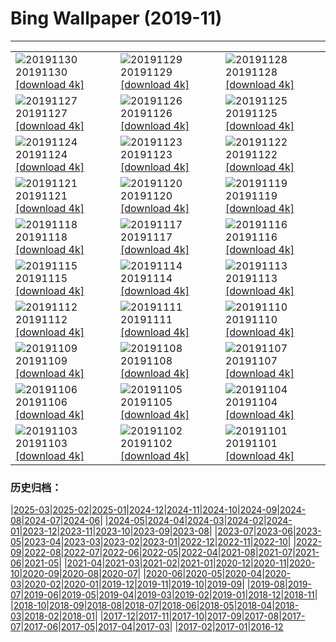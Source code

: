 # Bing Wallpaper (2019-11)
**************

<table><tr><td><img class="wallpaper" src="https://www.bing.com/th?id=OHR.HalleyVI_ZH-CN6048621088_1920x1080.jpg" alt="20191130"> 20191130 <a class="wallpaper_link" href="https://www.bing.com/th?id=OHR.HalleyVI_ZH-CN6048621088_UHD.jpg">[download 4k]</a></td><td><img class="wallpaper" src="https://www.bing.com/th?id=OHR.MarrakechMarket_ZH-CN5880133555_1920x1080.jpg" alt="20191129"> 20191129 <a class="wallpaper_link" href="https://www.bing.com/th?id=OHR.MarrakechMarket_ZH-CN5880133555_UHD.jpg">[download 4k]</a></td><td><img class="wallpaper" src="https://www.bing.com/th?id=OHR.AspenHiking_ZH-CN5769117414_1920x1080.jpg" alt="20191128"> 20191128 <a class="wallpaper_link" href="https://www.bing.com/th?id=OHR.AspenHiking_ZH-CN5769117414_UHD.jpg">[download 4k]</a></td></tr><tr><td><img class="wallpaper" src="https://www.bing.com/th?id=OHR.LasCatedralesBeach_ZH-CN5680206879_1920x1080.jpg" alt="20191127"> 20191127 <a class="wallpaper_link" href="https://www.bing.com/th?id=OHR.LasCatedralesBeach_ZH-CN5680206879_UHD.jpg">[download 4k]</a></td><td><img class="wallpaper" src="https://www.bing.com/th?id=OHR.PhoenixAirport_ZH-CN5615941904_1920x1080.jpg" alt="20191126"> 20191126 <a class="wallpaper_link" href="https://www.bing.com/th?id=OHR.PhoenixAirport_ZH-CN5615941904_UHD.jpg">[download 4k]</a></td><td><img class="wallpaper" src="https://www.bing.com/th?id=OHR.HairyHighlanders_ZH-CN5546635143_1920x1080.jpg" alt="20191125"> 20191125 <a class="wallpaper_link" href="https://www.bing.com/th?id=OHR.HairyHighlanders_ZH-CN5546635143_UHD.jpg">[download 4k]</a></td></tr><tr><td><img class="wallpaper" src="https://www.bing.com/th?id=OHR.OverwinteringMonarchs_ZH-CN0248511586_1920x1080.jpg" alt="20191124"> 20191124 <a class="wallpaper_link" href="https://www.bing.com/th?id=OHR.OverwinteringMonarchs_ZH-CN0248511586_UHD.jpg">[download 4k]</a></td><td><img class="wallpaper" src="https://www.bing.com/th?id=OHR.AtchafalayaCypress_ZH-CN0183179230_1920x1080.jpg" alt="20191123"> 20191123 <a class="wallpaper_link" href="https://www.bing.com/th?id=OHR.AtchafalayaCypress_ZH-CN0183179230_UHD.jpg">[download 4k]</a></td><td><img class="wallpaper" src="https://www.bing.com/th?id=OHR.QueenVictoriaAgave_ZH-CN0113999146_1920x1080.jpg" alt="20191122"> 20191122 <a class="wallpaper_link" href="https://www.bing.com/th?id=OHR.QueenVictoriaAgave_ZH-CN0113999146_UHD.jpg">[download 4k]</a></td></tr><tr><td><img class="wallpaper" src="https://www.bing.com/th?id=OHR.SaltireClouds_ZH-CN0002027700_1920x1080.jpg" alt="20191121"> 20191121 <a class="wallpaper_link" href="https://www.bing.com/th?id=OHR.SaltireClouds_ZH-CN0002027700_UHD.jpg">[download 4k]</a></td><td><img class="wallpaper" src="https://www.bing.com/th?id=OHR.BeaujolaisRegion_ZH-CN1585928268_1920x1080.jpg" alt="20191120"> 20191120 <a class="wallpaper_link" href="https://www.bing.com/th?id=OHR.BeaujolaisRegion_ZH-CN1585928268_UHD.jpg">[download 4k]</a></td><td><img class="wallpaper" src="https://www.bing.com/th?id=OHR.SimienGelada_ZH-CN1529423800_1920x1080.jpg" alt="20191119"> 20191119 <a class="wallpaper_link" href="https://www.bing.com/th?id=OHR.SimienGelada_ZH-CN1529423800_UHD.jpg">[download 4k]</a></td></tr><tr><td><img class="wallpaper" src="https://www.bing.com/th?id=OHR.ZionBirthday_ZH-CN1467524477_1920x1080.jpg" alt="20191118"> 20191118 <a class="wallpaper_link" href="https://www.bing.com/th?id=OHR.ZionBirthday_ZH-CN1467524477_UHD.jpg">[download 4k]</a></td><td><img class="wallpaper" src="https://www.bing.com/th?id=OHR.IchetuckneeRiver_ZH-CN1410417151_1920x1080.jpg" alt="20191117"> 20191117 <a class="wallpaper_link" href="https://www.bing.com/th?id=OHR.IchetuckneeRiver_ZH-CN1410417151_UHD.jpg">[download 4k]</a></td><td><img class="wallpaper" src="https://www.bing.com/th?id=OHR.VelvetRevolution_ZH-CN1356552228_1920x1080.jpg" alt="20191116"> 20191116 <a class="wallpaper_link" href="https://www.bing.com/th?id=OHR.VelvetRevolution_ZH-CN1356552228_UHD.jpg">[download 4k]</a></td></tr><tr><td><img class="wallpaper" src="https://www.bing.com/th?id=OHR.Nebelmond_ZH-CN1304523635_1920x1080.jpg" alt="20191115"> 20191115 <a class="wallpaper_link" href="https://www.bing.com/th?id=OHR.Nebelmond_ZH-CN1304523635_UHD.jpg">[download 4k]</a></td><td><img class="wallpaper" src="https://www.bing.com/th?id=OHR.Murmurations_ZH-CN1257945583_1920x1080.jpg" alt="20191114"> 20191114 <a class="wallpaper_link" href="https://www.bing.com/th?id=OHR.Murmurations_ZH-CN1257945583_UHD.jpg">[download 4k]</a></td><td><img class="wallpaper" src="https://www.bing.com/th?id=OHR.BurgTrifels_ZH-CN1204167722_1920x1080.jpg" alt="20191113"> 20191113 <a class="wallpaper_link" href="https://www.bing.com/th?id=OHR.BurgTrifels_ZH-CN1204167722_UHD.jpg">[download 4k]</a></td></tr><tr><td><img class="wallpaper" src="https://www.bing.com/th?id=OHR.BerlinerMauerFall_ZH-CN1154604596_1920x1080.jpg" alt="20191112"> 20191112 <a class="wallpaper_link" href="https://www.bing.com/th?id=OHR.BerlinerMauerFall_ZH-CN1154604596_UHD.jpg">[download 4k]</a></td><td><img class="wallpaper" src="https://www.bing.com/th?id=OHR.BabyHedgehog_ZH-CN1095415688_1920x1080.jpg" alt="20191111"> 20191111 <a class="wallpaper_link" href="https://www.bing.com/th?id=OHR.BabyHedgehog_ZH-CN1095415688_UHD.jpg">[download 4k]</a></td><td><img class="wallpaper" src="https://www.bing.com/th?id=OHR.MountHowitt_ZH-CN1042812457_1920x1080.jpg" alt="20191110"> 20191110 <a class="wallpaper_link" href="https://www.bing.com/th?id=OHR.MountHowitt_ZH-CN1042812457_UHD.jpg">[download 4k]</a></td></tr><tr><td><img class="wallpaper" src="https://www.bing.com/th?id=OHR.BlueberryFrost_ZH-CN0971529753_1920x1080.jpg" alt="20191109"> 20191109 <a class="wallpaper_link" href="https://www.bing.com/th?id=OHR.BlueberryFrost_ZH-CN0971529753_UHD.jpg">[download 4k]</a></td><td><img class="wallpaper" src="https://www.bing.com/th?id=OHR.KagamiMirror_ZH-CN0889648187_1920x1080.jpg" alt="20191108"> 20191108 <a class="wallpaper_link" href="https://www.bing.com/th?id=OHR.KagamiMirror_ZH-CN0889648187_UHD.jpg">[download 4k]</a></td><td><img class="wallpaper" src="https://www.bing.com/th?id=OHR.Lidong2019_ZH-CN0761273672_1920x1080.jpg" alt="20191107"> 20191107 <a class="wallpaper_link" href="https://www.bing.com/th?id=OHR.Lidong2019_ZH-CN0761273672_UHD.jpg">[download 4k]</a></td></tr><tr><td><img class="wallpaper" src="https://www.bing.com/th?id=OHR.LouvreAutumn_ZH-CN3206208609_1920x1080.jpg" alt="20191106"> 20191106 <a class="wallpaper_link" href="https://www.bing.com/th?id=OHR.LouvreAutumn_ZH-CN3206208609_UHD.jpg">[download 4k]</a></td><td><img class="wallpaper" src="https://www.bing.com/th?id=OHR.CrocusSativus_ZH-CN3143423131_1920x1080.jpg" alt="20191105"> 20191105 <a class="wallpaper_link" href="https://www.bing.com/th?id=OHR.CrocusSativus_ZH-CN3143423131_UHD.jpg">[download 4k]</a></td><td><img class="wallpaper" src="https://www.bing.com/th?id=OHR.CamelsBalloons_ZH-CN3086626309_1920x1080.jpg" alt="20191104"> 20191104 <a class="wallpaper_link" href="https://www.bing.com/th?id=OHR.CamelsBalloons_ZH-CN3086626309_UHD.jpg">[download 4k]</a></td></tr><tr><td><img class="wallpaper" src="https://www.bing.com/th?id=OHR.MtDiablo_ZH-CN2888586273_1920x1080.jpg" alt="20191103"> 20191103 <a class="wallpaper_link" href="https://www.bing.com/th?id=OHR.MtDiablo_ZH-CN2888586273_UHD.jpg">[download 4k]</a></td><td><img class="wallpaper" src="https://www.bing.com/th?id=OHR.ChandraTal_ZH-CN2809744505_1920x1080.jpg" alt="20191102"> 20191102 <a class="wallpaper_link" href="https://www.bing.com/th?id=OHR.ChandraTal_ZH-CN2809744505_UHD.jpg">[download 4k]</a></td><td><img class="wallpaper" src="https://www.bing.com/th?id=OHR.CorkTrees_ZH-CN1253123792_1920x1080.jpg" alt="20191101"> 20191101 <a class="wallpaper_link" href="https://www.bing.com/th?id=OHR.CorkTrees_ZH-CN1253123792_UHD.jpg">[download 4k]</a></td></tr></table>

### 历史归档：

|[2025-03](/../2025-03/2025-03.md)|[2025-02](/../2025-02/2025-02.md)|[2025-01](/../2025-01/2025-01.md)|[2024-12](/../2024-12/2024-12.md)|[2024-11](/../2024-11/2024-11.md)|[2024-10](/../2024-10/2024-10.md)|[2024-09](/../2024-09/2024-09.md)|[2024-08](/../2024-08/2024-08.md)|[2024-07](/../2024-07/2024-07.md)|[2024-06](/../2024-06/2024-06.md)|
|[2024-05](/../2024-05/2024-05.md)|[2024-04](/../2024-04/2024-04.md)|[2024-03](/../2024-03/2024-03.md)|[2024-02](/../2024-02/2024-02.md)|[2024-01](/../2024-01/2024-01.md)|[2023-12](/../2023-12/2023-12.md)|[2023-11](/../2023-11/2023-11.md)|[2023-10](/../2023-10/2023-10.md)|[2023-09](/../2023-09/2023-09.md)|[2023-08](/../2023-08/2023-08.md)|
|[2023-07](/../2023-07/2023-07.md)|[2023-06](/../2023-06/2023-06.md)|[2023-05](/../2023-05/2023-05.md)|[2023-04](/../2023-04/2023-04.md)|[2023-03](/../2023-03/2023-03.md)|[2023-02](/../2023-02/2023-02.md)|[2023-01](/../2023-01/2023-01.md)|[2022-12](/../2022-12/2022-12.md)|[2022-11](/../2022-11/2022-11.md)|[2022-10](/../2022-10/2022-10.md)|
|[2022-09](/../2022-09/2022-09.md)|[2022-08](/../2022-08/2022-08.md)|[2022-07](/../2022-07/2022-07.md)|[2022-06](/../2022-06/2022-06.md)|[2022-05](/../2022-05/2022-05.md)|[2022-04](/../2022-04/2022-04.md)|[2021-08](/../2021-08/2021-08.md)|[2021-07](/../2021-07/2021-07.md)|[2021-06](/../2021-06/2021-06.md)|[2021-05](/../2021-05/2021-05.md)|
|[2021-04](/../2021-04/2021-04.md)|[2021-03](/../2021-03/2021-03.md)|[2021-02](/../2021-02/2021-02.md)|[2021-01](/../2021-01/2021-01.md)|[2020-12](/../2020-12/2020-12.md)|[2020-11](/../2020-11/2020-11.md)|[2020-10](/../2020-10/2020-10.md)|[2020-09](/../2020-09/2020-09.md)|[2020-08](/../2020-08/2020-08.md)|[2020-07](/../2020-07/2020-07.md)|
|[2020-06](/../2020-06/2020-06.md)|[2020-05](/../2020-05/2020-05.md)|[2020-04](/../2020-04/2020-04.md)|[2020-03](/../2020-03/2020-03.md)|[2020-02](/../2020-02/2020-02.md)|[2020-01](/../2020-01/2020-01.md)|[2019-12](/../2019-12/2019-12.md)|[2019-11](/2019-11.md)|[2019-10](/../2019-10/2019-10.md)|[2019-09](/../2019-09/2019-09.md)|
|[2019-08](/../2019-08/2019-08.md)|[2019-07](/../2019-07/2019-07.md)|[2019-06](/../2019-06/2019-06.md)|[2019-05](/../2019-05/2019-05.md)|[2019-04](/../2019-04/2019-04.md)|[2019-03](/../2019-03/2019-03.md)|[2019-02](/../2019-02/2019-02.md)|[2019-01](/../2019-01/2019-01.md)|[2018-12](/../2018-12/2018-12.md)|[2018-11](/../2018-11/2018-11.md)|
|[2018-10](/../2018-10/2018-10.md)|[2018-09](/../2018-09/2018-09.md)|[2018-08](/../2018-08/2018-08.md)|[2018-07](/../2018-07/2018-07.md)|[2018-06](/../2018-06/2018-06.md)|[2018-05](/../2018-05/2018-05.md)|[2018-04](/../2018-04/2018-04.md)|[2018-03](/../2018-03/2018-03.md)|[2018-02](/../2018-02/2018-02.md)|[2018-01](/../2018-01/2018-01.md)|
|[2017-12](/../2017-12/2017-12.md)|[2017-11](/../2017-11/2017-11.md)|[2017-10](/../2017-10/2017-10.md)|[2017-09](/../2017-09/2017-09.md)|[2017-08](/../2017-08/2017-08.md)|[2017-07](/../2017-07/2017-07.md)|[2017-06](/../2017-06/2017-06.md)|[2017-05](/../2017-05/2017-05.md)|[2017-04](/../2017-04/2017-04.md)|[2017-03](/../2017-03/2017-03.md)|
|[2017-02](/../2017-02/2017-02.md)|[2017-01](/../2017-01/2017-01.md)|[2016-12](/../2016-12/2016-12.md)